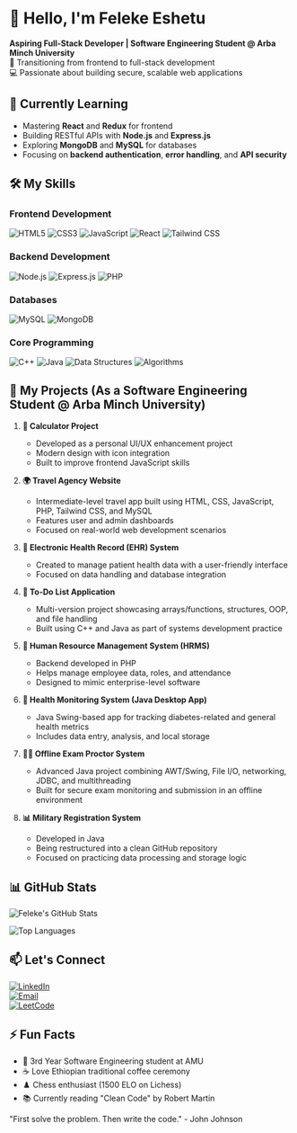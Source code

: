 # 👋 Hello, I'm Feleke Eshetu

**Aspiring Full-Stack Developer | Software Engineering Student @ Arba Minch University**  
🚀 Transitioning from frontend to full-stack development  
💻 Passionate about building secure, scalable web applications

## 🌱 Currently Learning
- Mastering **React** and **Redux** for frontend
- Building RESTful APIs with **Node.js** and **Express.js**
- Exploring **MongoDB** and **MySQL** for databases
- Focusing on **backend authentication**, **error handling**, and **API security**

## 🛠️ My Skills

### Frontend Development
![HTML5](https://img.shields.io/badge/HTML5-E34F26?style=for-the-badge&logo=html5&logoColor=white)
![CSS3](https://img.shields.io/badge/CSS3-1572B6?style=for-the-badge&logo=css3&logoColor=white)
![JavaScript](https://img.shields.io/badge/JavaScript-F7DF1E?style=for-the-badge&logo=javascript&logoColor=black)
![React](https://img.shields.io/badge/React-61DAFB?style=for-the-badge&logo=react&logoColor=black)
![Tailwind CSS](https://img.shields.io/badge/Tailwind_CSS-38B2AC?style=for-the-badge&logo=tailwind-css&logoColor=white)

### Backend Development
![Node.js](https://img.shields.io/badge/Node.js-339933?style=for-the-badge&logo=node.js&logoColor=white)
![Express.js](https://img.shields.io/badge/Express.js-000000?style=for-the-badge&logo=express&logoColor=white)
![PHP](https://img.shields.io/badge/PHP-777BB4?style=for-the-badge&logo=php&logoColor=white)

### Databases
![MySQL](https://img.shields.io/badge/MySQL-4479A1?style=for-the-badge&logo=mysql&logoColor=white)
![MongoDB](https://img.shields.io/badge/MongoDB-47A248?style=for-the-badge&logo=mongodb&logoColor=white)

### Core Programming
![C++](https://img.shields.io/badge/C++-00599C?style=for-the-badge&logo=c%2B%2B&logoColor=white)
![Java](https://img.shields.io/badge/Java-007396?style=for-the-badge&logo=java&logoColor=white)
![Data Structures](https://img.shields.io/badge/Data_Structures-FF6F00?style=for-the-badge)
![Algorithms](https://img.shields.io/badge/Algorithms-009688?style=for-the-badge)

## 🧠 My Projects (As a Software Engineering Student @ Arba Minch University)

1. **📱 Calculator Project**  
   - Developed as a personal UI/UX enhancement project  
   - Modern design with icon integration  
   - Built to improve frontend JavaScript skills  

2. **🌍 Travel Agency Website**  
   - Intermediate-level travel app built using HTML, CSS, JavaScript, PHP, Tailwind CSS, and MySQL  
   - Features user and admin dashboards  
   - Focused on real-world web development scenarios  

3. **📘 Electronic Health Record (EHR) System**  
   - Created to manage patient health data with a user-friendly interface  
   - Focused on data handling and database integration  

4. **📝 To-Do List Application**  
   - Multi-version project showcasing arrays/functions, structures, OOP, and file handling  
   - Built using C++ and Java as part of systems development practice  

5. **💼 Human Resource Management System (HRMS)**  
   - Backend developed in PHP  
   - Helps manage employee data, roles, and attendance  
   - Designed to mimic enterprise-level software  

6. **🧪 Health Monitoring System (Java Desktop App)**  
   - Java Swing-based app for tracking diabetes-related and general health metrics  
   - Includes data entry, analysis, and local storage  

7. **🧑‍💻 Offline Exam Proctor System**  
   - Advanced Java project combining AWT/Swing, File I/O, networking, JDBC, and multithreading  
   - Built for secure exam monitoring and submission in an offline environment  

8. **📊 Military Registration System**  
   - Developed in Java  
   - Being restructured into a clean GitHub repository  
   - Focused on practicing data processing and storage logic

## 📊 GitHub Stats

![Feleke's GitHub Stats](https://github-readme-stats.vercel.app/api?xobiya=feleke-eshetu&show_icons=true&theme=radical&hide_border=true&count_private=true)

![Top Languages](https://github-readme-stats.vercel.app/api/top-langs/?xobiya=feleke-eshetu&layout=compact&theme=radical&hide_border=true)

## 📫 Let's Connect
[![LinkedIn](https://img.shields.io/badge/LinkedIn-0A66C2?style=for-the-badge&logo=linkedin&logoColor=white)](https://www.linkedin.com/in/feleke-eshetu-733a79309/)  
[![Email](https://img.shields.io/badge/Gmail-D14836?style=for-the-badge&logo=gmail&logoColor=white)](mailto:feleke.eshetufeleke21@gmail.com)  
[![LeetCode](https://img.shields.io/badge/LeetCode-FFA116?style=for-the-badge&logo=leetcode&logoColor=black)](https://leetcode.com/feleke_eshetu)

## ⚡ Fun Facts
- 🏫 3rd Year Software Engineering student at AMU
- ☕ Love Ethiopian traditional coffee ceremony
- ♟️ Chess enthusiast (1500 ELO on Lichess)
- 📚 Currently reading "Clean Code" by Robert Martin

"First solve the problem. Then write the code." - John Johnson
